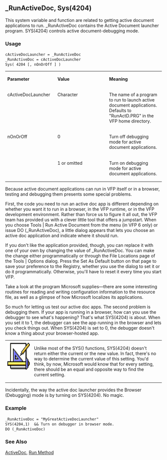 ## _RunActiveDoc, Sys(4204)

This system variable and function are related to getting active document applications to run. _RunActiveDoc contains the Active Document launcher program. SYS(4204) controls active document-debugging mode.

### Usage

```foxpro
cActiveDocLauncher = _RunActiveDoc
_RunActiveDoc = cActiveDocLauncher
Sys( 4204 [, nOnOrOff ] )
```
<table>
<tr>
  <td width="32%" valign="top">
  <p><b>Parameter</b></p>
  </td>
  <td width="23%" valign="top">
  <p><b>Value</b></p>
  </td>
  <td width="45%" valign="top">
  <p><b>Meaning</b></p>
  </td>
 </tr>
<tr>
  <td width="32%" valign="top">
  <p>cActiveDocLauncher</p>
  </td>
  <td width="23%" valign="top">
  <p>Character</p>
  </td>
  <td width="45%" valign="top">
  <p>The name of a program to run to launch active document applications. Defaults to &quot;RunActD.PRG&quot; in the VFP home directory.</p>
  </td>
 </tr>
<tr>
  <td width="32%" rowspan="2" valign="top">
  <p>nOnOrOff</p>
  </td>
  <td width="23%" valign="top">
  <p>0</p>
  </td>
  <td width="45%" valign="top">
  <p>Turn off debugging mode for active document applications.</p>
  </td>
 </tr>
<tr>
  <td width="33%" valign="top">
  <p>1 or omitted</p>
  </td>
  <td width="67%" valign="top">
  <p>Turn on debugging mode for active document applications.</p>
  </td>
 </tr>
</table>

Because active document applications can run in VFP itself or in a browser, testing and debugging them presents some special problems.

First, the code you need to run an active doc app is different depending on whether you want it to run in a browser, in the VFP runtime, or in the VFP development environment. Rather than force us to figure it all out, the VFP team has provided us with a clever little tool that offers a jumpstart. When you choose Tools | Run Active Document from the menu (in VFP 6 only) or issue DO (_RunActiveDoc), a little dialog appears that lets you choose an active doc application and indicate where it should run. 

If you don't like the application provided, though, you can replace it with one of your own by changing the value of _RunActiveDoc. You can make the change either programmatically or through the File Locations page of the Tools | Options dialog. Press the Set As Default button on that page to save your preference to the Registry, whether you use the dialog to set it or do it programmatically. Otherwise, you'll have to reset it every time you start VFP.

Take a look at the program Microsoft supplies&mdash;there are some interesting routines for reading and writing configuration information to the resource file, as well as a glimpse of how Microsoft localizes its applications.

So much for letting us test our active doc apps. The second problem is debugging them. If your app is running in a browser, how can you use the debugger to see what's happening? That's what SYS(4204) is about. When you set it to 1, the debugger can see the app running in the browser and lets you check things out. When SYS(4204) is set to 0, the debugger doesn't know a thing about your browser-hosted app. 

<table>
<tr>
  <td width="17%" valign="top">
<img width="94" height="94" src="design.gif">
  </td>
  <td width="83%">
  <p>Unlike most of the SYS() functions, SYS(4204) doesn't return either the current or the new value. In fact, there's no way to determine the current value of this setting. You'd think, by now, Microsoft would know that for every setting, there should be an equal and opposite way to find the current setting.</p>
  </td>
 </tr>
</table>

Incidentally, the way the active doc launcher provides the Browser (Debugging) mode is by turning on SYS(4204). No magic.

### Example

```foxpro
_RunActiveDoc = "MyGreatActiveDocLauncher"
SYS(4204,1)  && Turn on debugger in browser mode.
DO (_RunActiveDoc)
```
### See Also

[ActiveDoc](s4g767.md), [Run Method](s4g781.md)